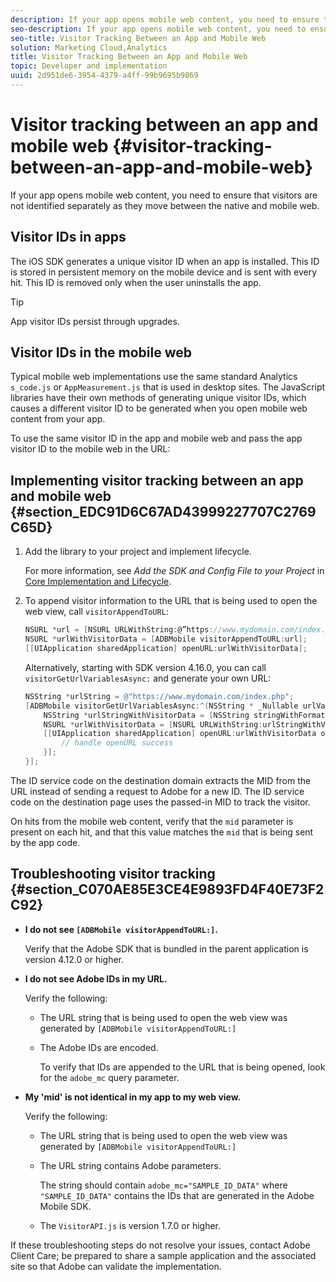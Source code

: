 ```yaml
---
description: If your app opens mobile web content, you need to ensure that visitors are not identified separately as they move between the native and mobile web.
seo-description: If your app opens mobile web content, you need to ensure that visitors are not identified separately as they move between the native and mobile web.
seo-title: Visitor Tracking Between an App and Mobile Web
solution: Marketing Cloud,Analytics
title: Visitor Tracking Between an App and Mobile Web
topic: Developer and implementation
uuid: 2d951de6-3954-4379-a4ff-99b9695b9869
---
```


# Visitor tracking between an app and mobile web  {#visitor-tracking-between-an-app-and-mobile-web}

If your app opens mobile web content, you need to ensure that visitors are not identified separately as they move between the native and mobile web.

## Visitor IDs in apps

The iOS SDK generates a unique visitor ID when an app is installed. This ID is stored in persistent memory on the mobile device and is sent with every hit. This ID is removed only when the user uninstalls the app.

>[!TIP]
>
>App visitor IDs persist through upgrades.

## Visitor IDs in the mobile web

Typical mobile web implementations use the same standard Analytics `s_code.js` or `AppMeasurement.js` that is used in desktop sites. The JavaScript libraries have their own methods of generating unique visitor IDs, which causes a different visitor ID to be generated when you open mobile web content from your app.

To use the same visitor ID in the app and mobile web and pass the app visitor ID to the mobile web in the URL:

## Implementing visitor tracking between an app and mobile web {#section_EDC91D6C67AD43999227707C2769C65D}

1. Add the library to your project and implement lifecycle.

   For more information, see *Add the SDK and Config File to your Project* in [Core Implementation and Lifecycle](/help/ios/getting-started/dev-qs.md).
1. To append visitor information to the URL that is being used to open the web view, call `visitorAppendToURL`: 

   ```objective-c
   NSURL *url = [NSURL URLWithString:@”https://www.mydomain.com/index.php"]; 
   NSURL *urlWithVisitorData = [ADBMobile visitorAppendToURL:url]; 
   [[UIApplication sharedApplication] openURL:urlWithVisitorData];
   ```

   Alternatively, starting with SDK version 4.16.0, you can call `visitorGetUrlVariablesAsync:` and generate your own URL:

   ```objective-c
   NSString *urlString = @"https://www.mydomain.com/index.php"; 
   [ADBMobile visitorGetUrlVariablesAsync:^(NSString * _Nullable urlVariables) { 
       NSString *urlStringWithVisitorData = [NSString stringWithFormat:@"%@?%@", urlString, urlVariables]; 
       NSURL *urlWithVisitorData = [NSURL URLWithString:urlStringWithVisitorData]; 
       [[UIApplication sharedApplication] openURL:urlWithVisitorData options:@{} completionHandler:^(BOOL success) { 
           // handle openURL success 
       }]; 
   }];
   ```

The ID service code on the destination domain extracts the MID from the URL instead of sending a request to Adobe for a new ID. The ID service code on the destination page uses the passed-in MID to track the visitor.

On hits from the mobile web content, verify that the `mid` parameter is present on each hit, and that this value matches the `mid` that is being sent by the app code.

## Troubleshooting visitor tracking {#section_C070AE85E3CE4E9893FD4F40E73F2C92}

* **I do not see `[ADBMobile visitorAppendToURL:]`.**

  Verify that the Adobe SDK that is bundled in the parent application is version 4.12.0 or higher.

* **I do not see Adobe IDs in my URL.**

  Verify the following:
  
  * The URL string that is being used to open the web view was generated by  `[ADBMobile visitorAppendToURL:]` 
  
  * The Adobe IDs are encoded. 
  
    To verify that IDs are appended to the URL that is being opened, look for the `adobe_mc` query parameter.

* **My 'mid' is not identical in my app to my web view.**

  Verify the following: 
  
  * The URL string that is being used to open the web view was generated by `[ADBMobile visitorAppendToURL:]` 
  * The URL string contains Adobe parameters. 
  
    The string should contain `adobe_mc="SAMPLE_ID_DATA"` where `"SAMPLE_ID_DATA"` contains the IDs that are generated in the Adobe Mobile SDK.
  * The `VisitorAPI.js` is version 1.7.0 or higher.
  
If these troubleshooting steps do not resolve your issues, contact Adobe Client Care; be prepared to share a sample application and the associated site so that Adobe can validate the implementation. 
